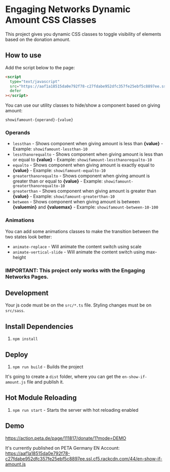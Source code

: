 # Engaging Networks Dynamic Amount CSS Classes

This project gives you dynamic CSS classes to toggle visibility of elements based on the donation amount.

## How to use

Add the script below to the page:

```html
<script
  type="text/javascript"
  src="https://aaf1a18515da0e792f78-c27fdabe952dfc357fe25ebf5c8897ee.ssl.cf5.rackcdn.com/44/en-show-if-amount.js"
  defer
></script>
```

You can use our utility classes to hide/show a component based on giving amount:

`showifamount-{operand}-{value}`

### Operands

- `lessthan` - Shows component when giving amount is less than **{value}** - Example: `showifamount-lessthan-10`
- `lessthanorequalto` - Shows component when giving amount is less than or equal to **{value}** - Example: `showifamount-lessthanorequalto-10`
- `equalto` - Shows component when giving amount is exactly equal to **{value}** - Example: `showifamount-equalto-10`
- `greaterthanorequalto` - Shows component when giving amount is greater than or equal to **{value}** - Example: `showifamount-greaterthanorequalto-10`
- `greaterthan` - Shows component when giving amount is greater than **{value}** - Example: `showifamount-greaterthan-10`
- `between` - Shows component when giving amount is between **{valuemin}** and **{valuemax}** - Example: `showifamount-between-10-100`

### Animations

You can add some animations classes to make the transition between the two states look better:

- `animate-replace` - Will animate the content switch using scale
- `animate-vertical-slide` - Will animate the content switch using max-height

### IMPORTANT: This project only works with the Engaging Networks Pages.

## Development

Your js code must be on the `src/*.ts` file. Styling changes must be on `src/sass`.

## Install Dependencies

1. `npm install`

## Deploy

1. `npm run build` - Builds the project

It's going to create a `dist` folder, where you can get the `en-show-if-amount.js` file and publish it.

## Hot Module Reloading

1. `npm run start` - Starts the server with hot reloading enabled

## Demo

https://action.peta.de/page/111817/donate/1?mode=DEMO

It's currently published on PETA Germany EN Account:  
https://aaf1a18515da0e792f78-c27fdabe952dfc357fe25ebf5c8897ee.ssl.cf5.rackcdn.com/44/en-show-if-amount.js
